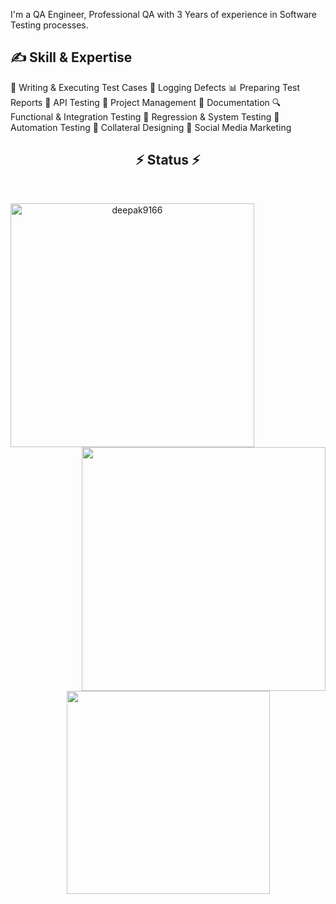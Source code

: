I'm a QA Engineer, Professional QA with 3 Years of experience in Software Testing processes.

## ✍️ Skill & Expertise

🧪 Writing & Executing Test Cases
🐞 Logging Defects
📊 Preparing Test Reports
🔌 API Testing
📅 Project Management
📝 Documentation
🔍 Functional & Integration Testing
🔄 Regression & System Testing
🤖 Automation Testing
📂 Collateral Designing
📢 Social Media Marketing

 <h2 align="center">⚡ Status ⚡</h2>
<br>
<p align=center>
  <div align=center>
    <a href="https://github.com/deepak9166/github-readme-streak-stats" title="Go to Source">
      <img align="left" width=390 src="https://github-readme-streak-stats.herokuapp.com/?user=deepak9166&theme=react&border=61dafb&hide_border=true" alt="deepak9166" />
    </a>
    <a href="https://github.com/deepak9166/github-readme-stats" title="Go to Source">
      <img align="right" width=390 src="https://github-readme-stats.vercel.app/api?username=deepak9166&show_icons=true&theme=react&border_color=61dafb&hide_border=true" />
    </a>
  </div>
  <br><br><br><br><br><br><br><br><br>
  <div align=center>
    <a href="https://github.com/deepak9166/github-readme-stats">
      <img width=325 align="center" src="https://github-readme-stats.vercel.app/api/top-langs/?username=deepak9166&hide=c%23,powershell,Mathematica,Ruby,Objective-C,Objective-C%2b%2b,Cuda&title_color=61dafb&text_color=ffffff&icon_color=61dafb&bg_color=20232a&langs_count=8&layout=compact&border_color=61dafb&hide_border=true" />
    </a>
  </div>
  <br>
</p>

<!--
**deepak9166/deepak9166** is a ✨ _special_ ✨ repository because its `README.md` (this file) appears on your GitHub profile.

Here are some ideas to get you started:

- 🔭 I’m currently working on ...
- 🌱 I’m currently learning ...
- 👯 I’m looking to collaborate on ...
- 🤔 I’m looking for help with ...
- 💬 Ask me about ...
- 📫 How to reach me: ...
- 😄 Pronouns: ...
- ⚡ Fun fact: ...
-->
